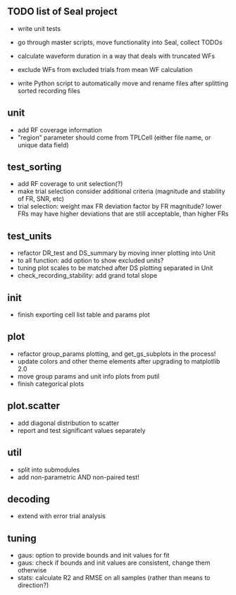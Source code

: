 TODO list of Seal project
-------------------------

- write unit tests

- go through master scripts, move functionality into Seal, collect TODOs

- calculate waveform duration in a way that deals with truncated WFs
- exclude WFs from excluded trials from mean WF calculation

- write Python script to automatically move and rename files after splitting sorted recording files


unit
----
  - add RF coverage information
  - "region" parameter should come from TPLCell (either file name, or unique data field)


test_sorting
------------
  - add RF coverage to unit selection(?)
  - make trial selection consider additional criteria (magnitude and stability of FR, SNR, etc)
  - trial selection: weight max FR deviation factor by FR magnitude? lower FRs may have higher deviations that are still acceptable, than higher FRs


test_units
----------
  - refactor DR_test and DS_summary by moving inner plotting into Unit
  - to all function: add option to show excluded units?
  - tuning plot scales to be matched after DS plotting separated in Unit
  - check_recording_stability: add grand total slope


init
----
  - finish exporting cell list table and params plot


plot
----
  - refactor group_params plotting, and get_gs_subplots in the process!
  - update colors and other theme elements after upgrading to matplotlib 2.0
  - move group params and unit info plots from putil
  - finish categorical plots


plot.scatter
------------
  - add diagonal distribution to scatter
  - report and test significant values separately

util
----
  - split into submodules
  - add non-parametric AND non-paired test!


decoding
--------
  - extend with error trial analysis


tuning
-----------
  - gaus: option to provide bounds and init values for fit
  - gaus: check if bounds and init values are consistent, change them otherwise
  - stats: calculate R2 and RMSE on all samples (rather than means to direction?)

